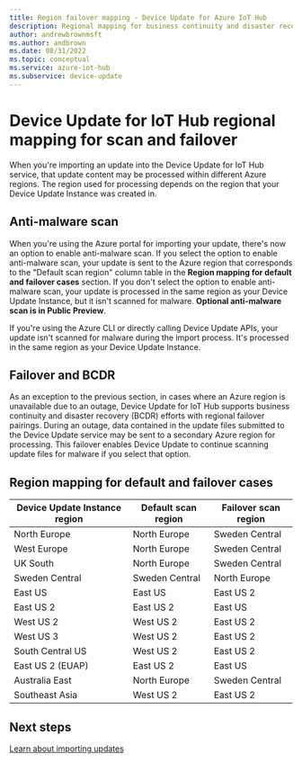 ```yaml
---
title: Region failover mapping - Device Update for Azure IoT Hub
description: Regional mapping for business continuity and disaster recovery (BCDR) for Device Update for IoT Hub.
author: andrewbrownmsft
ms.author: andbrown
ms.date: 08/31/2022
ms.topic: conceptual
ms.service: azure-iot-hub
ms.subservice: device-update
---
```


# Device Update for IoT Hub regional mapping for scan and failover 

When you're importing an update into the Device Update for IoT Hub service, that update content may be processed within different Azure regions. The region used for processing depends on the region that your Device Update Instance was created in.

## Anti-malware scan

When you're using the Azure portal for importing your update, there's now an option to enable anti-malware scan. If you select the option to enable anti-malware scan, your update is sent to the Azure region that corresponds to the "Default scan region" column table in the **Region mapping for default and failover cases** section. If you don't select the option to enable anti-malware scan, your update is processed in the same region as your Device Update Instance, but it isn't scanned for malware. **Optional anti-malware scan is in Public Preview**.

If you're using the Azure CLI or directly calling Device Update APIs, your update isn't scanned for malware during the import process. It's processed in the same region as your Device Update Instance.

## Failover and BCDR

As an exception to the previous section, in cases where an Azure region is unavailable due to an outage, Device Update for IoT Hub supports business continuity and disaster recovery (BCDR) efforts with regional failover pairings. During an outage, data contained in the update files submitted to the Device Update service may be sent to a secondary Azure region for processing. This failover enables Device Update to continue scanning update files for malware if you select that option.

## Region mapping for default and failover cases


| Device Update Instance region|Default scan region|Failover scan region |
| -------- | -------- | -------- |
| North Europe | North Europe   | Sweden Central  |
|West Europe   | North Europe | Sweden Central  |
| UK South| North Europe   | Sweden Central |
|Sweden Central|Sweden Central| North Europe  |
|East US| East US   |East US 2 |
|East US 2| East US 2  |East US  |
|West US 2|West US 2| East US 2   |
|West US 3| West US 2| East US 2  |
|South Central US|West US 2| East US 2 |
|East US 2 (EUAP)|East US 2| East US|
|Australia East|North Europe| Sweden Central|
|Southeast Asia | West US 2| East US 2  |

## Next steps

[Learn about importing updates](.\import-update.md)
